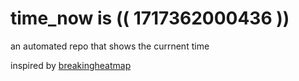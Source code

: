 # time_now is (( 1717362000436 ))

an automated repo that shows the currnent time

inspired by [breakingheatmap](https://github.com/breakingheatmap/breakingheatmap)